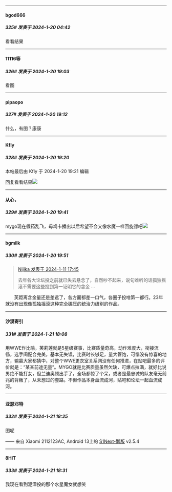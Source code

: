
*****

####  bgod666  
##### 325#       发表于 2024-1-20 04:42

看看结果


*****

####  11116等  
##### 326#       发表于 2024-1-20 19:03

看图

*****

####  pipaopo  
##### 327#       发表于 2024-1-20 19:12

什么，有图？康康


*****

####  Kfly  
##### 328#       发表于 2024-1-20 19:20

 本帖最后由 Kfly 于 2024-1-20 19:21 编辑 

回复看看结果<img src="https://static.saraba1st.com/image/smiley/face2017/068.png" referrerpolicy="no-referrer">


*****

####  从心，  
##### 329#       发表于 2024-1-20 19:41

mygo现在假药乱飞，母鸡卡播出以后希望不会又像水魔一样回旋镖吧<img src="https://static.saraba1st.com/image/smiley/face2017/010.png" referrerpolicy="no-referrer">


*****

####  bgmilk  
##### 330#       发表于 2024-1-20 19:51

<blockquote><a href="httphttps://bbs.saraba1st.com/2b/forum.php?mod=redirect&amp;goto=findpost&amp;pid=63617833&amp;ptid=2166122" target="_blank">Nijika 发表于 2024-1-11 17:45</a>

去年各大论坛投之前就已失去悬念了，自然吵不起来，说句难听的话孤独摇滚不需要这些投到第一证明它的含金 ...</blockquote>
       芙距离含金量还是差远了，各方面都差一口气，各圈子投啥第一都行。23年就没有出现像孤独摇滚这种完全碾压的统治力级别的作品。


*****

####  沙漠寄引  
##### 331#       发表于 2024-1-21 18:08

用WWE作比喻，芙莉莲就是5星级赛事，比赛质量奇高，动作难度大，衔接流畅，选手间配合完美，基本无失误，比赛时长够足，量大管饱，可惜没有惊喜的地方，输赢大家都猜中，对整个WWE更衣室关系网没有任何推进，在贴吧最多的评价就是：“某某前途无量”。MYGO就是比赛质量虽然欠缺，可爆点拉满，就好比说男绝不能打女，但兰迪奥顿出手了，全场都惊了个呆，或者是最忠诚的队友毫无前兆的背叛了，从未想过的套路。不但作品本身血流成河，贴吧和论坛一起血流成河。


*****

####  亚瑟邓特  
##### 332#       发表于 2024-1-21 18:25

图呢

—— 来自 Xiaomi 2112123AC, Android 13上的 [S1Next-鹅版](https://github.com/ykrank/S1-Next/releases) v2.5.4

*****

####  8HIT  
##### 333#       发表于 2024-1-21 18:31

我现在看到泥潭投的那个水星魔女就想笑

